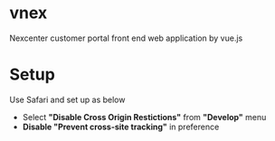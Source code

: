 # vnex
Nexcenter customer portal front end web application by vue.js

# Setup
Use Safari and set up as below
- Select **"Disable Cross Origin Restictions"** from **"Develop"** menu
- **Disable "Prevent cross-site tracking"** in preference
